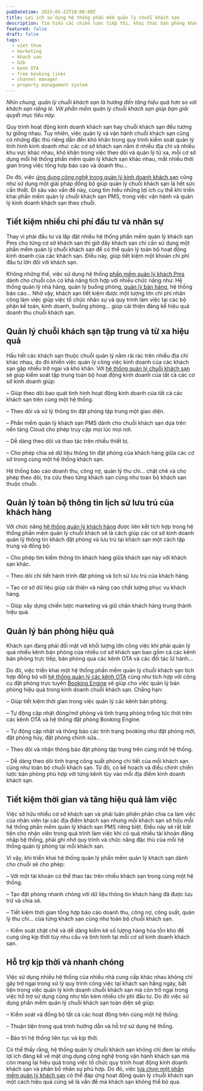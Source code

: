 ```yaml
---
pubDatetime: 2023-05-22T10:00:00Z
title: Lợi ích sử dụng hệ thống phần mềm quản lý chuỗi khách sạn
description: Tìm hiểu các chiến lược tiếp thị, khai thác bán phòng khách sạn hiệu quả trong chuỗi bài viết sau của nhavantuonglai để áp dụng và đem lại hiệu quả thiết thực cho giải pháp của bạn.
featured: false
draft: false
tags:
  - viet thue
  - marketing
  - khach san
  - b2b
  - kenh OTA
  - free booking links
  - channel manager
  - property management system
---
```


_Nhìn chung, quản lý chuỗi khách sạn là hướng đến tăng hiệu quả hơn so với khách sạn riêng lẻ. Với phần mềm quản lý chuỗi khách sạn giúp bạn giải quyết mục tiêu này._

Quy trình hoạt động kinh doanh khách sạn hay chuỗi khách sạn đều tương tự giống nhau. Tuy nhiên, việc quản lý và vận hành chuỗi khách sạn cũng có những đặc thù riêng dẫn đến khó khăn trong quy trình kiểm soát quản lý tình hình kinh doanh như: các cơ sở khách sạn nằm ở nhiều địa chỉ và nhiều khu vực khác nhau, khó khăn trong việc theo dõi và quản lý từ xa, mỗi cơ sở dụng mỗi hệ thống phần mềm quản lý khách sạn khác nhau, mất nhiều thời gian trong việc tổng hợp báo cáo và doanh thu…

Do đó, việc [ứng dụng công nghệ trong quản lý kinh doanh khách sạn](https://nhavantuonglai.com/posts/) cũng như sử dụng một giải pháp đồng bộ giúp quản lý chuỗi khách sạn là hết sức cần thiết. Đi sâu vào vấn đề này, cùng tìm hiểu những lợi ích cụ thể khi triển khai phần mềm quản lý chuỗi khách sạn PMS, trong việc vận hành và quản lý kinh doanh khách sạn theo chuỗi.

## Tiết kiệm nhiều chi phí đầu tư và nhân sự

Thay vì phải đầu tư và lắp đặt nhiều hệ thống phần mềm quản lý khách sạn Pms cho từng cơ sở khách sạn thì giờ đây khách sạn chỉ cần sử dụng một phần mềm quản lý chuỗi khách sạn để có thể quản lý toàn bộ hoạt động kinh doanh của các khách sạn. Điều này, giúp tiết kiệm một khoản chi phí đầu tư lớn đối với khách sạn.

Không những thế, việc sử dụng hệ thống [phần mềm quản lý khách Pms](https://nhavantuonglai.com/posts/) dành cho chuỗi còn có khả năng tích hợp với nhiều chức năng như: Hệ thống quản lý nhà hàng, quản lý buồng phòng, [quản lý bán hàng](https://nhavantuonglai.com/posts/), hệ thống báo cáo… Nhờ vậy, khách sạn tiết kiệm được một lượng lớn chi phí nhân công làm việc giúp việc tổ chức nhân sự và quy trình làm việc tại các bộ phận kế toán, kinh doanh, buồng phòng… giúp cải thiện đáng kể hiệu quả doanh thu chuỗi khách sạn.

## Quản lý chuỗi khách sạn tập trung và từ xa hiệu quả

Hầu hết các khách sạn thuộc chuỗi quản lý nằm rải rác trên nhiều địa chỉ khác nhau, do đó khiến việc quản lý công việc kinh doanh của các khách sạn gặp nhiều trở ngại và khó khăn. Với [hệ thống quản lý chuỗi khách sạn](https://nhavantuonglai.com/posts/) sẽ giúp kiểm soát tập trung toàn bộ hoạt động kinh doanh của tất cả các cơ sở kinh doanh giúp:

– Giúp theo dõi bao quát tình hình hoạt động kinh doanh của tất cả các khách sạn trên cùng một hệ thống.

– Theo dõi và xử lý thông tin đặt phòng tập trung một giao diện.

– Phần mềm quản lý khách sạn PMS dành cho chuỗi khách sạn dựa trên nền tảng Cloud cho phép truy cập mọi lúc mọi nơi.

– Dễ dàng theo dõi và thao tác trên nhiều thiết bị.

– Cho phép chia sẻ dữ liệu thông tin đặt phòng của khách hàng giữa các cơ sở trong cùng một hệ thống khách sạn.

Hệ thống báo cáo doanh thu, công nợ, quản lý thu chi… chặt chẽ và cho phép theo dõi, tra cứu theo từng khách sạn cũng như toàn bộ khách sạn thuộc chuỗi.

## Quản lý toàn bộ thông tin lịch sử lưu trú của khách hàng

Với chức năng [hệ thống quản lý khách hàng](https://nhavantuonglai.com/posts/) được liên kết tích hợp trong hệ thống phần mềm quản lý chuỗi khách sẽ là cách giúp các cơ sở kinh doanh quản lý thông tin khách đặt phòng và lưu trú tại khách sạn một cách tập trung và đồng bộ:

– Cho phép tìm kiếm thông tin khách hàng giữa khách sạn này với khách sạn khác.

– Theo dõi chi tiết hành trình đặt phòng và lịch sử lưu trú của khách hàng.

– Tạo cơ sở dữ liệu giúp cải thiện và nâng cao chất lượng phục vụ khách hàng.

– Giúp xây dựng chiến lược marketing và giữ chân khách hàng trung thành hiệu quả.

## Quản lý bán phòng hiệu quả

Khách sạn đang phải đối mặt với khối lượng lớn công việc khi phải quản lý quá nhiều kênh bán phòng của nhiều cơ sở khách sạn bao gồm cả các kênh bán phòng trực tiếp, bán phòng qua các kênh OTA và các đối tác lữ hành…

Do đó, việc triển khai một hệ thống phần mềm quản lý chuỗi khách sạn tích hợp đồng bộ với [hệ thống quản lý các kênh OTA](https://nhavantuonglai.com/posts/giai-phap-channel-manager-nao-tot-nhat-cho-khach-san-vua-va-nho) cũng như tích hợp với công cụ đặt phòng trực tuyến [Booking Engine](https://nhavantuonglai.com/posts/) sẽ giúp cho việc quản lý bán phòng hiệu quả trong kinh doanh chuỗi khách sạn. Chẳng hạn:

– Giúp tiết kiệm thời gian trong việc quản lý các kênh bán phòng.

– Tự động cập nhật đóng/mở phòng và tình trạng phòng trống tức thời trên các kênh OTA và hệ thống đặt phòng Booking Engine.

– Tự động cập nhật và thông báo các tình trạng booking như đặt phòng mới, đặt phòng hủy, đặt phòng chỉnh sửa…

– Theo dõi và nhận thông báo đặt phòng tập trung trên cùng một hệ thống.

– Dễ dàng theo dõi tình trạng công suất phòng chi tiết của mỗi khách sạn cũng như toàn bộ chuỗi khách sạn. Từ đó, có kế hoạch và điều chỉnh chiến lược bán phòng phù hợp với từng kênh tùy vào mỗi địa điểm kinh doanh khách sạn.

## Tiết kiệm thời gian và tăng hiệu quả làm việc

Việc sở hữu nhiều cơ sở khách sạn và phải luân phiên phân chia ca làm việc của nhân viên tại các địa điểm khách sạn nhưng mỗi khách sạn sở hữu mỗi hệ thống phần mềm quản lý khách sạn PMS riêng biệt. Điều này sẽ rất bất tiện cho nhân viên trong quá trình làm việc khi có quá nhiều tài khoản đăng nhập hệ thống, phải ghi nhớ quy trình và chức năng đặc thù của mỗi hệ thống quản lý phòng tại mỗi khách sạn.

Vì vậy, khi triển khai hệ thống quản lý phần mềm quản lý khách sạn dành cho chuỗi sẽ cho phép:

– Với một tài khoản có thể thao tác trên nhiều khách sạn trong cùng một hệ thống.

– Tạo đặt phòng nhanh chóng với dữ liệu thông tin khách hàng đã được lưu trữ và chia sẻ.

– Tiết kiệm thời gian tổng hợp báo cáo doanh thu, công nợ, công suất, quản lý thu chi… của từng khách sạn cũng như toàn bộ chuỗi khách sạn.

– Kiểm soát chặt chẽ và dễ dàng kiểm kê số lượng hàng hóa tồn kho để cung ứng kịp thời tùy nhu cầu và tình hình tại mỗi cơ sở kinh doanh khách sạn.

## Hỗ trợ kịp thời và nhanh chóng

Việc sử dụng nhiều hệ thống của nhiều nhà cung cấp khác nhau không chỉ gây trở ngại trong xử lý quy trình công việc tại khách sạn hằng ngày, bất tiện trong việc quản lý kinh doanh chuỗi khách sạn mà còn trở ngại trong việc hỗ trợ sử dụng cũng như tốn kém nhiều chi phí đầu tư. Do đó việc sử dụng phần mềm quản lý chuỗi khách sạn toàn diện sẽ giúp:

– Kiểm soát và đồng bộ tất cả các hoạt động trên cùng một hệ thống.

– Thuận tiện trong quá trình hướng dẫn và hỗ trợ sử dụng hệ thống.

– Bảo trì hệ thống liên tục và kịp thời.

Có thể thấy rằng, hệ thống quản lý chuỗi khách sạn không chỉ đem lại nhiều lợi ích đáng kể về mặt ứng dụng công nghệ trong vận hành khách sạn mà còn mang lại hiệu quả trong việc tổ chức quy trình hoạt động kinh doanh khách sạn và phân bổ nhân sự phù hợp. Do đó, việc [lựa chọn một phần mềm quản lý khách sạn](https://nhavantuonglai.com/posts/) có thể đáp ứng hoạt động quản lý chuỗi khách sạn một cách hiệu quả cũng sẽ là vấn đề mà khách sạn không thể bỏ qua.
